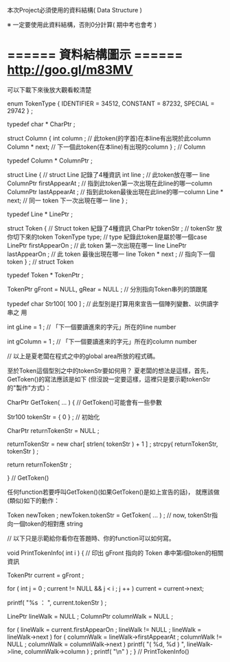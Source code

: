 
本次Project必須使用的資料結構( Data Structure )

※ 一定要使用此資料結構，否則0分計算( 期中考也會考 )


====== 資料結構圖示 ======
http://goo.gl/m83MV
==========================

可以下載下來後放大觀看較清楚


enum TokenType { IDENTIFIER = 34512, CONSTANT = 87232, SPECIAL = 29742 } ;


typedef char * CharPtr ;

struct Column {
  int column ;                  // 此token(的字首)在本line有出現於此column
  Column * next;                // 下一個此token(在本line)有出現的column
} ; // Column

typedef Column * ColumnPtr ;


struct Line {                   // struct Line 記錄了4種資訊
  int line ;                    // 此token放在哪一 line
  ColumnPtr firstAppearAt ;     // 指到此token第一次出現在此line的哪一column
  ColumnPtr lastAppearAt ;      // 指到此token最後出現在此line的哪一column
  Line *  next;                 // 同一 token 下一次出現在哪一 line
} ;


typedef Line * LinePtr ;

struct Token {                  // Struct token 紀錄了4種資訊
  CharPtr tokenStr ;            // tokenStr 放你切下來的token
  TokenType type;               // type 紀錄此token是屬於哪一個case
  LinePtr firstAppearOn ;       // 此 token 第一次出現在哪一 line
  LinePtr lastAppearOn ;        // 此 token 最後出現在哪一 line
  Token * next ;                // 指向下一個token
} ; // struct Token


typedef Token * TokenPtr ;

TokenPtr gFront = NULL, gRear = NULL ;  // 分別指向Token串列的頭跟尾

typedef char Str100[ 100 ] ; // 此型別是打算用來宣告一個陣列變數、以供讀字串之
用

int gLine = 1 ;              // 「下一個要讀進來的字元」所在的line number

int gColumn = 1 ;            // 「下一個要讀進來的字元」所在的column number

// 以上是夏老闆在程式之中的global area所放的程式碼。

至於Token這個型別之中的tokenStr要如何用？
夏老闆的想法是這樣，首先，GetToken()的寫法應該是如下
(但沒說一定要這樣，這裡只是要示範tokenStr的"製作"方式)：

CharPtr GetToken( ... ) { // GetToken()可能會有一些參數

  Str100 tokenStr = { 0 } ; // 初始化



  CharPtr returnTokenStr = NULL ;

  returnTokenStr = new char[ strlen( tokenStr ) + 1 ] ;
  strcpy( returnTokenStr, tokenStr ) ;

  return returnTokenStr ;

} // GetToken()

任何function若要呼叫GetToken()(如果GetToken()是如上宣告的話)，
就應該做(類似)如下的動作：

  Token newToken ;
  newToken.tokenStr = GetToken( ... ) ; // now, tokenStr指向一個token的相對應
string

// 以下只是示範給你看你在答題時、你的function可以如何寫。

void PrintTokenInfo( int i ) {
// 印出 gFront 指向的 Token 串中第i個token的相關資訊

  TokenPtr current = gFront ;

  for ( int j = 0 ;
         current != NULL && j < i ;
         j ++ )
    current = current->next;

  printf( "%s ： ", current.tokenStr ) ;

  LinePtr lineWalk = NULL ;
  ColumnPtr columnWalk = NULL ;

  for ( lineWalk = current.firstAppearOn ;
         lineWalk != NULL ;
         lineWalk = lineWalk->next )
    for ( columnWalk = lineWalk->firstAppearAt ;
           columnWalk != NULL ;
           columnWalk = columnWalk->next )
      printf( "( %d, %d ) ", lineWalk->line, columnWalk->column ) ;
  printf( "\n" ) ;
} // PrintTokenInfo()
